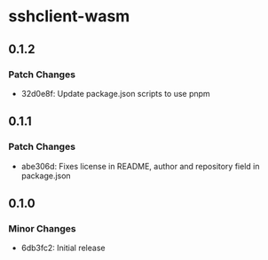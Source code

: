 # sshclient-wasm

## 0.1.2

### Patch Changes

- 32d0e8f: Update package.json scripts to use pnpm

## 0.1.1

### Patch Changes

- abe306d: Fixes license in README, author and repository field in package.json

## 0.1.0

### Minor Changes

- 6db3fc2: Initial release
